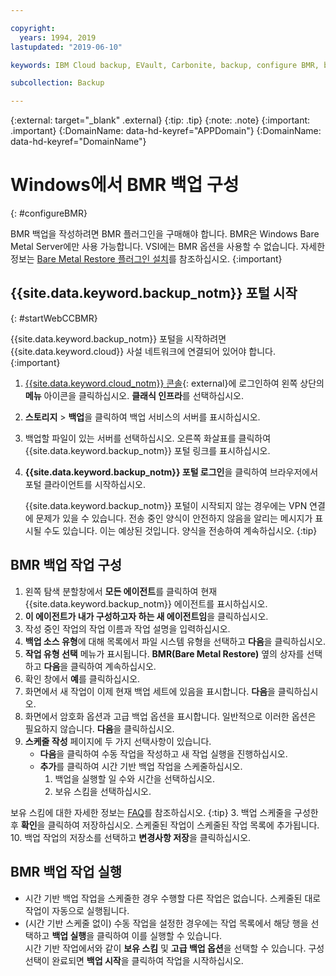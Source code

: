 ```yaml
---

copyright:
  years: 1994, 2019
lastupdated: "2019-06-10"

keywords: IBM Cloud backup, EVault, Carbonite, backup, configure BMR, bmr plug-in, bmr plugin, configuration

subcollection: Backup

---
```

{:external: target="_blank" .external}
{:tip: .tip}
{:note: .note}
{:important: .important}
{:DomainName: data-hd-keyref="APPDomain"}
{:DomainName: data-hd-keyref="DomainName"}

# Windows에서 BMR 백업 구성
{: #configureBMR}

BMR 백업을 작성하려면 BMR 플러그인을 구매해야 합니다. BMR은 Windows Bare Metal Server에만 사용 가능합니다. VSI에는 BMR 옵션을 사용할 수 없습니다. 자세한 정보는 [Bare Metal Restore 플러그인 설치](/docs/infrastructure/Backup?topic=Backup-BMRplugin#BMRplugin)를 참조하십시오.
{:important}

## {{site.data.keyword.backup_notm}} 포털 시작
{: #startWebCCBMR}

{{site.data.keyword.backup_notm}} 포털을 시작하려면 {{site.data.keyword.cloud}} 사설 네트워크에 연결되어 있어야 합니다.
{:important}

1. [{{site.data.keyword.cloud_notm}} 콘솔](https://{DomainName}){: external}에 로그인하여 왼쪽 상단의 **메뉴** 아이콘을 클릭하십시오. **클래식 인프라**를 선택하십시오.
2. **스토리지** > **백업**을 클릭하여 백업 서비스의 서버를 표시하십시오.
3. 백업할 파일이 있는 서버를 선택하십시오. 오른쪽 화살표를 클릭하여 {{site.data.keyword.backup_notm}} 포털 링크를 표시하십시오.
4. **{{site.data.keyword.backup_notm}} 포털 로그인**을 클릭하여 브라우저에서 포털 클라이언트를 시작하십시오.

   {{site.data.keyword.backup_notm}} 포털이 시작되지 않는 경우에는 VPN 연결에 문제가 있을 수 있습니다. 전송 중인 양식이 안전하지 않음을 알리는 메시지가 표시될 수도 있습니다. 이는 예상된 것입니다. 양식을 전송하여 계속하십시오.
   {:tip}

## BMR 백업 작업 구성

1. 왼쪽 탐색 분할창에서 **모든 에이전트**를 클릭하여 현재 {{site.data.keyword.backup_notm}} 에이전트를 표시하십시오.
2. **이 에이전트가 내가 구성하고자 하는 새 에이전트임**을 클릭하십시오.
3. 작성 중인 작업의 작업 이름과 작업 설명을 입력하십시오.
4. **백업 소스 유형**에 대해 목록에서 파일 시스템 유형을 선택하고 **다음**을 클릭하십시오.
5. **작업 유형 선택** 메뉴가 표시됩니다. **BMR(Bare Metal Restore)** 옆의 상자를 선택하고 **다음**을 클릭하여 계속하십시오.
6. 확인 창에서 **예**를 클릭하십시오.
7. 화면에서 새 작업이 이제 현재 백업 세트에 있음을 표시합니다. **다음**을 클릭하십시오.
8. 화면에서 암호화 옵션과 고급 백업 옵션을 표시합니다. 일반적으로 이러한 옵션은 필요하지 않습니다. **다음**을 클릭하십시오.   
9. **스케줄 작성** 페이지에 두 가지 선택사항이 있습니다.
   - **다음**을 클릭하여 수동 작업을 작성하고 새 작업 실행을 진행하십시오.
   - **추가**를 클릭하여 시간 기반 백업 작업을 스케줄하십시오.
     1. 백업을 실행할 일 수와 시간을 선택하십시오.
     2. 보유 스킴을 선택하십시오.

보유 스킴에 대한 자세한 정보는 [FAQ](/docs/infrastructure/Backup?topic=Backup-faqs)를 참조하십시오.
        {:tip}
     3. 백업 스케줄을 구성한 후 **확인**을 클릭하여 저장하십시오. 스케줄된 작업이 스케줄된 작업 목록에 추가됩니다.
10. 백업 작업의 저장소를 선택하고 **변경사항 저장**을 클릭하십시오.


## BMR 백업 작업 실행

  - 시간 기반 백업 작업을 스케줄한 경우 수행할 다른 작업은 없습니다. 스케줄된 대로 작업이 자동으로 실행됩니다.
  - (시간 기반 스케줄 없이) 수동 작업을 설정한 경우에는 작업 목록에서 해당 행을 선택하고 **백업 실행**을 클릭하여 이를 실행할 수 있습니다. <br/> 시간 기반 작업에서와 같이 **보유 스킴** 및 **고급 백업 옵션**을 선택할 수 있습니다. 구성 선택이 완료되면 **백업 시작**을 클릭하여 작업을 시작하십시오.
